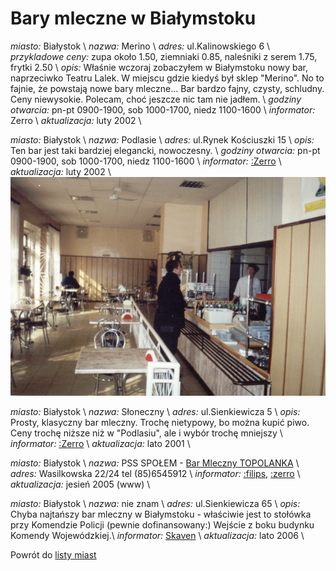 # Bary mleczne w Białymstoku

*miasto:*  Białystok    \\
*nazwa:*  Merino   \\
*adres:*  ul.Kalinowskiego 6   \\
*przykladowe ceny:*  zupa około 1.50, ziemniaki 0.85, naleśniki z serem 1.75, frytki 2.50   \\
*opis:*  Właśnie wczoraj zobaczyłem w Białymstoku nowy bar, naprzeciwko Teatru Lalek. W miejscu gdzie kiedyś był sklep "Merino". No to fajnie, że powstają nowe bary mleczne... Bar bardzo fajny, czysty, schludny. Ceny niewysokie. Polecam, choć jeszcze nic tam nie jadłem.   \\
*godziny otwarcia:*  pn-pt 0900-1900, sob 1000-1700, niedz 1100-1600   \\
*informator:*  Zerro   \\
*aktualizacja:*  luty 2002   \\



*miasto:*  Białystok    \\
*nazwa:*  Podlasie   \\
*adres:*  ul.Rynek Kościuszki 15   \\
*opis:*  Ten bar jest taki bardziej elegancki, nowoczesny.   \\
*godziny otwarcia:*  pn-pt 0900-1900, sob 1000-1700, niedz 1100-1600   \\
*informator:*  [:Zerro](/zerro)   \\
*aktualizacja:*    luty 2002   \\
![bar_mleczny-bialystok-sloneczny.jpg](/.attachments/bar_mleczny-bialystok-sloneczny.jpg)



*miasto:*  Białystok    \\
*nazwa:*  Słoneczny   \\
*adres:*  ul.Sienkiewicza 5   \\
*opis:*  Prosty, klasyczny bar mleczny. Trochę nietypowy, bo można kupić piwo. Ceny trochę niższe niż w "Podlasiu", ale i wybór trochę mniejszy   \\
*informator:*  [:Zerro](/zerro)   \\
*aktualizacja:*    lato 2001   \\


*miasto:*  Białystok    \\
*nazwa:*  PSS SPOŁEM - [Bar Mleczny TOPOLANKA](http://www.spolem.bialystok.pl/gastronomia/topolanka.asp)  \\
*adres:*  Wasilkowska 22/24  tel (85)6545912 \\
*informator:*  [:filips](/filips), [:zerro](/zerro)   \\
*aktualizacja:*    jesień 2005 (www)   \\


*miasto:*  Białystok    \\
*nazwa:*  nie znam   \\
*adres:*  ul.Sienkiewicza 65   \\
*opis:*  Chyba najtańszy bar mleczny w Białymstoku - właściwie jest to stołówka przy Komendzie Policji (pewnie dofinansowany:) Wejście z boku budynku Komendy Wojewódzkiej.\\
*informator:*  [Skaven](skaven)   \\
*aktualizacja:*    lato 2006   \\


Powrót do [listy miast](/bary_mleczne)


